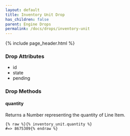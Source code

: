 ```yaml
---
layout: default
title: Inventory Unit Drop
has_children: false
parent: Engine Drops
permalink: /docs/drops/inventory-unit
---
```


{% include page_header.html %}

### Drop Attributes

- id
- state
- pending

### Drop Methods

#### quantity

Returns a Number representing the quantity of Line Item.

```liquid
{% raw %}{% inventory_unit.quantity %}
#=> 8675309{% endraw %}
```
